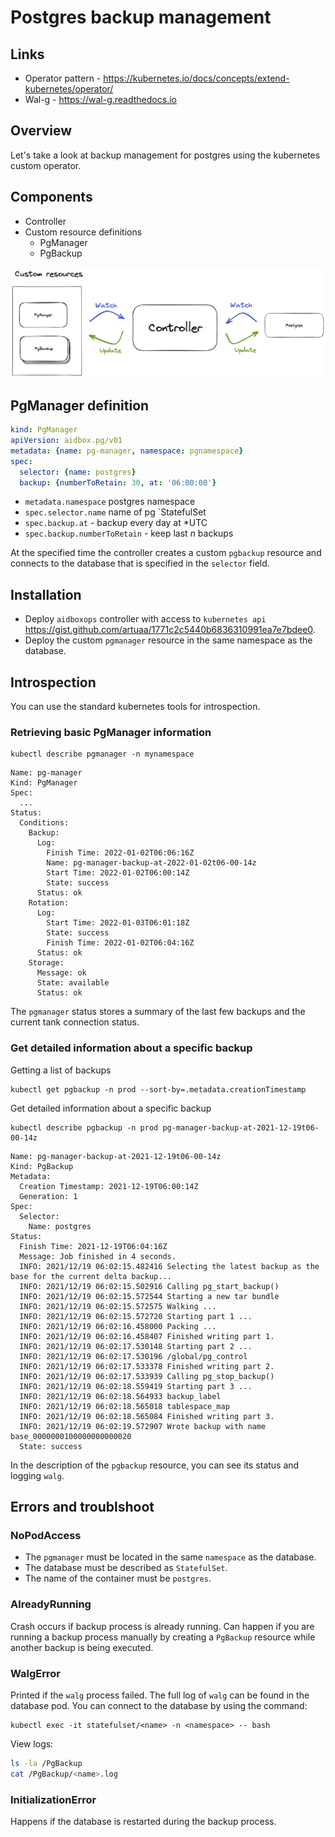 # Postgres backup management 

## Links
* Operator pattern - https://kubernetes.io/docs/concepts/extend-kubernetes/operator/
* Wal-g - https://wal-g.readthedocs.io

## Overview
Let's take a look at backup management for postgres using the kubernetes custom operator.

## Components 
* Controller
* Custom resource definitions
  * PgManager
  * PgBackup

![schema](./doc/controller.png)


## PgManager definition
```yaml
kind: PgManager
apiVersion: aidbox.pg/v01
metadata: {name: pg-manager, namespace: pgnamespace}
spec:
  selector: {name: postgres}
  backup: {numberToRetain: 30, at: '06:00:00'}
```

* `metadata.namespace` postgres namespace
* `spec.selector.name` name of pg `StatefulSet
* `spec.backup.at` - backup every day at *UTC
* `spec.backup.numberToRetain` - keep last *n* backups

At the specified time the controller creates a custom `pgbackup` resource and connects to the database that is specified in the `selector` field.

## Installation
* Deploy `aidboxops` controller with access to `kubernetes api` https://gist.github.com/artuaa/1771c2c5440b6836310991ea7e7bdee0.
* Deploy the custom `pgmanager` resource in the same namespace as the database.

## Introspection
You can use the standard kubernetes tools for introspection.

### Retrieving basic PgManager information
```
kubectl describe pgmanager -n mynamespace
```

```
Name: pg-manager
Kind: PgManager
Spec:
  ...
Status:
  Conditions:
    Backup:
      Log:
        Finish Time: 2022-01-02T06:06:16Z
        Name: pg-manager-backup-at-2022-01-02t06-00-14z
        Start Time: 2022-01-02T06:00:14Z
        State: success
      Status: ok
    Rotation:
      Log:
        Start Time: 2022-01-03T06:01:18Z
        State: success
        Finish Time: 2022-01-02T06:04:16Z
      Status: ok
    Storage:
      Message: ok
      State: available
      Status: ok
```
The `pgmanager` status stores a summary of the last few backups and the current tank connection status.

### Get detailed information about a specific backup
Getting a list of backups
```
kubectl get pgbackup -n prod --sort-by=.metadata.creationTimestamp
```
Get detailed information about a specific backup
```
kubectl describe pgbackup -n prod pg-manager-backup-at-2021-12-19t06-00-14z
```

```
Name: pg-manager-backup-at-2021-12-19t06-00-14z
Kind: PgBackup
Metadata:
  Creation Timestamp: 2021-12-19T06:00:14Z
  Generation: 1
Spec:
  Selector:
    Name: postgres
Status:
  Finish Time: 2021-12-19T06:04:16Z
  Message: Job finished in 4 seconds. 
  INFO: 2021/12/19 06:02:15.482416 Selecting the latest backup as the base for the current delta backup...
  INFO: 2021/12/19 06:02:15.502916 Calling pg_start_backup()
  INFO: 2021/12/19 06:02:15.572544 Starting a new tar bundle
  INFO: 2021/12/19 06:02:15.572575 Walking ...
  INFO: 2021/12/19 06:02:15.572720 Starting part 1 ...
  INFO: 2021/12/19 06:02:16.458000 Packing ...
  INFO: 2021/12/19 06:02:16.458407 Finished writing part 1.
  INFO: 2021/12/19 06:02:17.530148 Starting part 2 ...
  INFO: 2021/12/19 06:02:17.530196 /global/pg_control
  INFO: 2021/12/19 06:02:17.533378 Finished writing part 2.
  INFO: 2021/12/19 06:02:17.533939 Calling pg_stop_backup()
  INFO: 2021/12/19 06:02:18.559419 Starting part 3 ...
  INFO: 2021/12/19 06:02:18.564933 backup_label
  INFO: 2021/12/19 06:02:18.565018 tablespace_map
  INFO: 2021/12/19 06:02:18.565084 Finished writing part 3.
  INFO: 2021/12/19 06:02:19.572907 Wrote backup with name base_0000000100000000000020
  State: success
```

In the description of the `pgbackup` resource, you can see its status and logging `walg`.

## Errors and troublshoot

### NoPodAccess
* The `pgmanager` must be located in the same `namespace` as the database.
* The database must be described as `StatefulSet`.
* The name of the container must be `postgres`.

### AlreadyRunning
Crash occurs if backup process is already running. 
Can happen if you are running a backup process manually by creating a `PgBackup` resource while another backup is being executed.

### WalgError
Printed if the `walg` process failed.
The full log of `walg` can be found in the database pod.
You can connect to the database by using the command:
```
kubectl exec -it statefulset/<name> -n <namespace> -- bash
```

View logs:
``` sh
ls -la /PgBackup
cat /PgBackup/<name>.log
```

### InitializationError
Happens if the database is restarted during the backup process.

